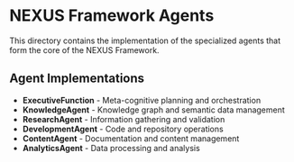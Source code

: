 # NEXUS Framework Agents

This directory contains the implementation of the specialized agents that form the core of the NEXUS Framework.

## Agent Implementations

- **ExecutiveFunction** - Meta-cognitive planning and orchestration
- **KnowledgeAgent** - Knowledge graph and semantic data management
- **ResearchAgent** - Information gathering and validation
- **DevelopmentAgent** - Code and repository operations
- **ContentAgent** - Documentation and content management
- **AnalyticsAgent** - Data processing and analysis